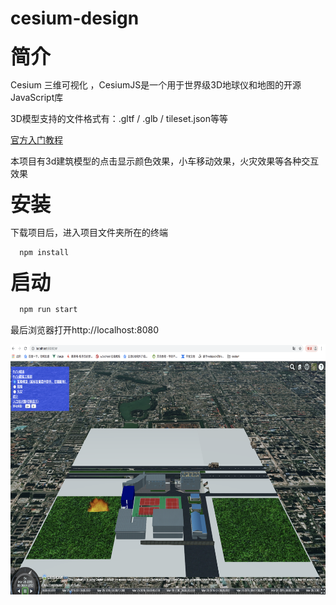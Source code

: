 # cesium-design

  **<font size=6>简介</font>**

  Cesium 三维可视化 ，CesiumJS是一个用于世界级3D地球仪和地图的开源JavaScript库

  3D模型支持的文件格式有：.gltf / .glb / tileset.json等等

  <a href="https://cesium.com/docs/tutorials/getting-started/" target="_blank">官方入门教程</a>


  本项目有3d建筑模型的点击显示颜色效果，小车移动效果，火灾效果等各种交互效果

  **<font size=6>安装</font>**

  下载项目后，进入项目文件夹所在的终端

```javascript
  npm install
```


  **<font size=6>启动</font>**

  ```javascript
    npm run start
  ```

  最后浏览器打开http://localhost:8080

  <img src="/image/localhost.png"  width="750" height="400">

